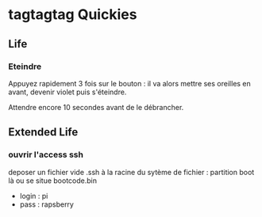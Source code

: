 # tagtagtag Quickies

## Life

### Eteindre
Appuyez rapidement 3 fois sur le bouton : il va alors mettre ses oreilles en avant, devenir violet puis s'éteindre.

Attendre encore 10 secondes avant de le débrancher. 

## Extended Life

### ouvrir l'access ssh
deposer un fichier vide .ssh à la racine du sytème de fichier : partition boot là ou se situe bootcode.bin
- login : pi
- pass : rapsberry
